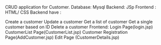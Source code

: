 CRUD application for Customer. Database: Mysql Backend: JSp Frontend : HTML/ CSS Backend have :

Create a customer
Update a customer
Get a list of customer
Get a single customer based on ID
Delete a customer
Frontend: Login Page(login.jsp) CustomerList Page(CustomerList.jsp) Customer Registration Page(AddCustomer.jsp) Edit Page (CustomerDetails.jsp)

